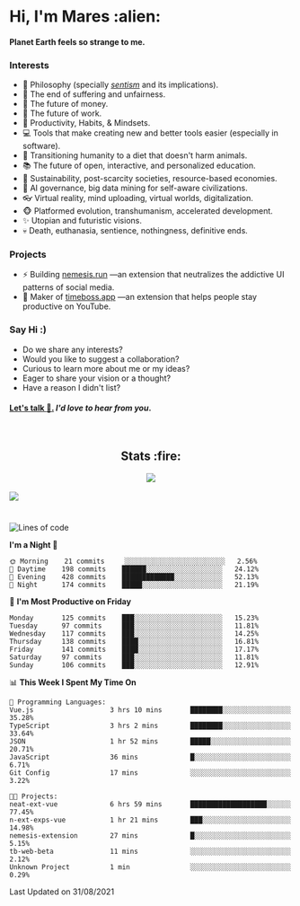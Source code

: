 <h1>Hi, I'm Mares :alien:</h1>

#### Planet Earth feels so strange to me.

### **Interests**

- 🌊 Philosophy (specially [_sentism_][sentismmedium] and its implications).
- 🎯 The end of suffering and unfairness.
- 💸 The future of money.
- 💼 The future of work.
- 🧠 Productivity, Habits, & Mindsets.
- 💻 Tools that make creating new and better tools easier (especially in software).
- 🥗 Transitioning humanity to a diet that doesn't harm animals.
- 📚 The future of open, interactive, and personalized education.
- 🌱 Sustainability, post-scarcity societies, resource-based economies.
- 🤖 AI governance, big data mining for self-aware civilizations.
- 👓 Virtual reality, mind uploading, virtual worlds, digitalization.
- 🐵 Platformed evolution, transhumanism, accelerated development.
- ✨ Utopian and futuristic visions.
- 💀 Death, euthanasia, sentience, nothingness, definitive ends.


### **Projects**

- ⚡ Building [nemesis.run](https://nemesis.run) —an extension that neutralizes the addictive UI patterns of social media.
- 💎 Maker of [timeboss.app](https://timeboss.app) —an extension that helps people stay productive on YouTube.


### **Say Hi :)**

- Do we share any interests?
- Would you like to suggest a collaboration?
- Curious to learn more about me or my ideas?
- Eager to share your vision or a thought?
- Have a reason I didn't list?

#### [Let's talk :wave:.](mailto:mareszhar@gmail.com) _I'd love to hear from you_.

[sentismmedium]: https://medium.com/@mareszhar/born-a-prisoner-a-reflection-about-life-its-struggles-and-a-plan-to-escape-d8566ce9b026

<br>

<h2 align="center">Stats :fire:</h2>

<div align="center">
  <img src="https://github-readme-streak-stats.herokuapp.com?user=mareszhar&theme=black-ice&hide_border=true&stroke=FFFFFF15&ring=DF8FFE&fire=DF8FFE&currStreakLabel=DF8FFE&background=1A232A&currStreakNum=86FFAB&dates=B1AAB3FF">
</div>

<!-- Add or remove this: &dates=B1AAB3FF at the end of the streak stats URL if they get bugged and aren't updating -->

<br>

<img src="https://activity-graph.herokuapp.com/graph?username=mareszhar&theme=nord&bg_color=00000000&color=979797&line=DF8FFE&point=00000000&area=true&hide_border=true">

<br>

<h1></h1>

<!--START_SECTION:waka-->
![Lines of code](https://img.shields.io/badge/From%20Hello%20World%20I%27ve%20Written-134104%20lines%20of%20code-blue)

**I'm a Night 🦉** 

```text
🌞 Morning    21 commits     ░░░░░░░░░░░░░░░░░░░░░░░░░   2.56% 
🌆 Daytime    198 commits    ██████░░░░░░░░░░░░░░░░░░░   24.12% 
🌃 Evening    428 commits    █████████████░░░░░░░░░░░░   52.13% 
🌙 Night      174 commits    █████░░░░░░░░░░░░░░░░░░░░   21.19%

```
📅 **I'm Most Productive on Friday** 

```text
Monday       125 commits    ███░░░░░░░░░░░░░░░░░░░░░░   15.23% 
Tuesday      97 commits     ███░░░░░░░░░░░░░░░░░░░░░░   11.81% 
Wednesday    117 commits    ███░░░░░░░░░░░░░░░░░░░░░░   14.25% 
Thursday     138 commits    ████░░░░░░░░░░░░░░░░░░░░░   16.81% 
Friday       141 commits    ████░░░░░░░░░░░░░░░░░░░░░   17.17% 
Saturday     97 commits     ███░░░░░░░░░░░░░░░░░░░░░░   11.81% 
Sunday       106 commits    ███░░░░░░░░░░░░░░░░░░░░░░   12.91%

```


📊 **This Week I Spent My Time On** 

```text
💬 Programming Languages: 
Vue.js                   3 hrs 10 mins       ████████░░░░░░░░░░░░░░░░░   35.28% 
TypeScript               3 hrs 2 mins        ████████░░░░░░░░░░░░░░░░░   33.64% 
JSON                     1 hr 52 mins        █████░░░░░░░░░░░░░░░░░░░░   20.71% 
JavaScript               36 mins             █░░░░░░░░░░░░░░░░░░░░░░░░   6.71% 
Git Config               17 mins             ░░░░░░░░░░░░░░░░░░░░░░░░░   3.22%

🐱‍💻 Projects: 
neat-ext-vue             6 hrs 59 mins       ███████████████████░░░░░░   77.45% 
n-ext-exps-vue           1 hr 21 mins        ███░░░░░░░░░░░░░░░░░░░░░░   14.98% 
nemesis-extension        27 mins             █░░░░░░░░░░░░░░░░░░░░░░░░   5.15% 
tb-web-beta              11 mins             ░░░░░░░░░░░░░░░░░░░░░░░░░   2.12% 
Unknown Project          1 min               ░░░░░░░░░░░░░░░░░░░░░░░░░   0.29%

```


 Last Updated on 31/08/2021
<!--END_SECTION:waka-->

